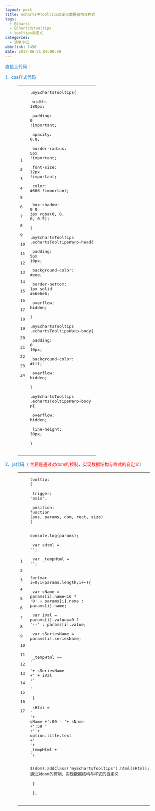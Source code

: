 ```yaml
---
layout: post
title: echarts中tooltips自定义数据结构与样式
tags:
  - ECharts
  - ECharts的tooltips
  - tooltips自定义
categories:
  - 清学小记
abbrlink: 1458
date: 2017-06-21 00:00:00
---
```


<!-- build time:Sat Jun 23 2018 12:05:15 GMT+0800 (中国标准时间) --><font color="#0070c0">直接上代码：</font>  
<font color="#0070c0">1、css样式代码</font><figure class="highlight css"><table><tr><td class="gutter"><pre><span class="line">1</span>  
<span class="line">2</span>  
<span class="line">3</span>  
<span class="line">4</span>  
<span class="line">5</span>  
<span class="line">6</span>  
<span class="line">7</span>  
<span class="line">8</span>  
<span class="line">9</span>  
<span class="line">10</span>  
<span class="line">11</span>  
<span class="line">12</span>  
<span class="line">13</span>  
<span class="line">14</span>  
<span class="line">15</span>  
<span class="line">16</span>  
<span class="line">17</span>  
<span class="line">18</span>  
<span class="line">19</span>  
<span class="line">20</span>  
<span class="line">21</span>  
<span class="line">22</span>  
<span class="line">23</span>  
<span class="line">24</span>  
</pre></td><td class="code"><pre><span class="line"><span class="selector-class">.myEchartsTooltips</span>&#123;</span>  
<span class="line">  <span class="attribute">width</span>: <span class="number">180px</span>;</span>  
<span class="line">  <span class="attribute">padding</span>: <span class="number">0</span> <span class="meta">!important</span>;</span>  
<span class="line">  <span class="attribute">opacity</span>: <span class="number">0.8</span>;</span>  
<span class="line">  <span class="attribute">border-radius</span>: <span class="number">5px</span> <span class="meta">!important</span>;</span>  
<span class="line">  <span class="attribute">font-size</span>: <span class="number">12px</span> <span class="meta">!important</span>;</span>  
<span class="line">  <span class="attribute">color</span>: <span class="number">#666</span> <span class="meta">!important</span>; </span>  
<span class="line">  <span class="attribute">box-shadow</span>: <span class="number">0</span> <span class="number">0</span> <span class="number">3px</span> <span class="built_in">rgba</span>(0, 0, 0, 0.5);</span>  
<span class="line">&#125;</span>  
<span class="line"><span class="selector-class">.myEchartsTooltips</span> <span class="selector-class">.echartsTooltipsWarp-head</span>&#123;</span>  
<span class="line">  <span class="attribute">padding</span>: <span class="number">5px</span> <span class="number">10px</span>;</span>  
<span class="line">  <span class="attribute">background-color</span>: <span class="number">#eee</span>;</span>  
<span class="line">  <span class="attribute">border-bottom</span>: <span class="number">1px</span> solid <span class="number">#e6e6e6</span>;</span>  
<span class="line">  <span class="attribute">overflow</span>: hidden;</span>  
<span class="line">&#125;</span>  
<span class="line"><span class="selector-class">.myEchartsTooltips</span> <span class="selector-class">.echartsTooltipsWarp-body</span>&#123;</span>  
<span class="line">  <span class="attribute">padding</span>: <span class="number">0</span> <span class="number">10px</span>;</span>  
<span class="line">  <span class="attribute">background-color</span>: <span class="number">#fff</span>;</span>  
<span class="line">  <span class="attribute">overflow</span>: hidden;</span>  
<span class="line">&#125;</span>  
<span class="line"><span class="selector-class">.myEchartsTooltips</span> <span class="selector-class">.echartsTooltipsWarp-body</span> <span class="selector-tag">p</span>&#123;</span>  
<span class="line">  <span class="attribute">overflow</span>: hidden;</span>  
<span class="line">  <span class="attribute">line-height</span>: <span class="number">30px</span>;</span>  
<span class="line">&#125;</span>  
</pre></td></tr></table></figure><font color="#0070c0">2、js代码（ <font color="red">主要是通过对dom的控制，实现数据结构与样式的自定义</font>）</font><figure class="highlight js"><table><tr><td class="gutter"><pre><span class="line">1</span>  
<span class="line">2</span>  
<span class="line">3</span>  
<span class="line">4</span>  
<span class="line">5</span>  
<span class="line">6</span>  
<span class="line">7</span>  
<span class="line">8</span>  
<span class="line">9</span>  
<span class="line">10</span>  
<span class="line">11</span>  
<span class="line">12</span>  
<span class="line">13</span>  
<span class="line">14</span>  
<span class="line">15</span>  
<span class="line">16</span>  
<span class="line">17</span>  
</pre></td><td class="code"><pre><span class="line">tooltip: &#123;</span>  
<span class="line">                trigger: <span class="string">'axis'</span>,</span>  
<span class="line">                position: <span class="function"><span class="keyword">function</span> (<span class="params">pos, params, dom, rect, size</span>) </span>&#123;</span>  
<span class="line">                    <span class="built_in">console</span>.log(params);</span>  
<span class="line">                    <span class="keyword">var</span> sHtml = <span class="string">''</span>;</span>  
<span class="line">                    <span class="keyword">var</span> _tempHtml = <span class="string">''</span>;</span>  
<span class="line">                    <span class="keyword">for</span>(<span class="keyword">var</span> i=<span class="number">0</span>;i<params.length;i++)&#123;</span>  
<span class="line">                        <span class="keyword">var</span> sName = params[i].name<<span class="number">10</span> ? <span class="string">'0'</span> + params[i].name : params[i].name;</span>  
<span class="line">                        <span class="keyword">var</span> iVal = params[i].value==<span class="number">0</span> ? <span class="string">'--'</span> : params[i].value;</span>  
<span class="line">                        <span class="keyword">var</span> sSeriesName = params[i].seriesName;</span>  
<span class="line"></span>  
<span class="line">                        _tempHtml += <span class="string">'<p><span class="pull-left">'</span>+ sSeriesName +<span class="string">'</span><span class="pull-right">'</span>+ iVal +<span class="string">'</span></p>'</span></span>  
<span class="line">                    &#125;</span>  
<span class="line">                    sHtml = <span class="string">'<div class="echartsTooltipsWarp-head"><span class="pull-left">'</span>+ sName +<span class="string">':00 - '</span>+ sName +<span class="string">':59 '</span> +<span class="string">'</span><span class="pull-right">'</span>+ option.title.text +<span class="string">'</span></div><div class="echartsTooltipsWarp-body">'</span>+ _tempHtml +<span class="string">'</div>'</span>;</span>  
<span class="line">                    $(dom).addClass(<span class="string">'myEchartsTooltips'</span>).html(sHtml);<span class="comment">// 通过对dom的控制，实现数据结构与样式的自定义</span></span>  
<span class="line">                &#125;</span>  
<span class="line">            &#125;,</span>  
</pre></td></tr></table></figure><!-- rebuild by neat -->